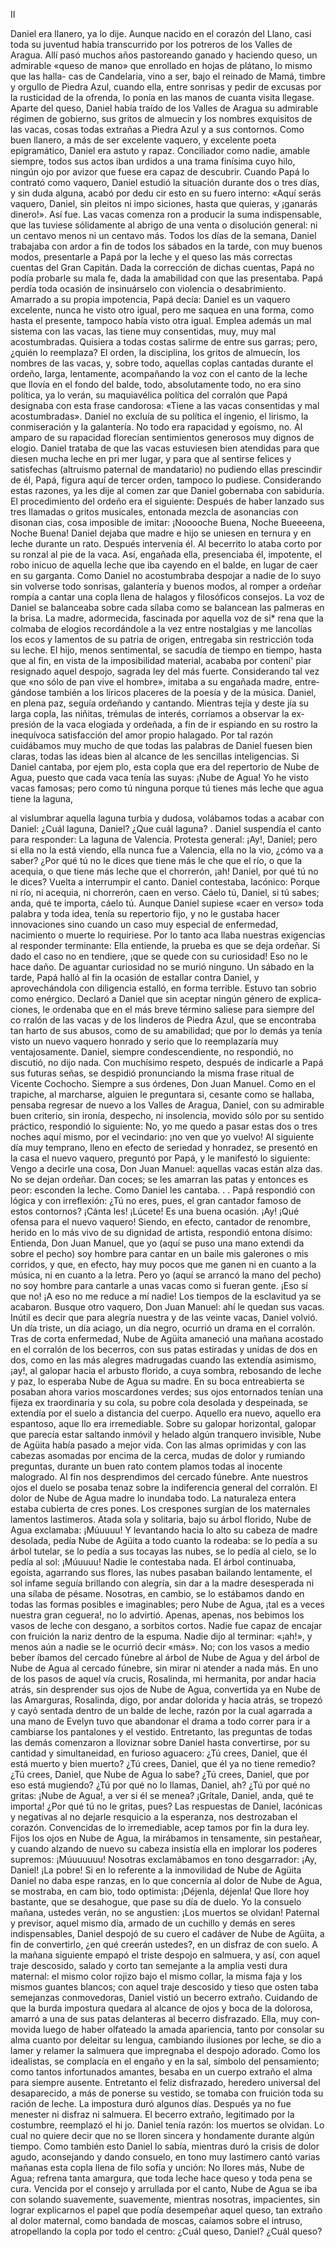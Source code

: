  II


Daniel era llanero, ya lo dije. Aunque nacido en el corazón del Llano, casi
toda su juventud había transcurrido por los potreros de los Valles de Aragua.
Allí pasó muchos años pastoreando ganado y haciendo queso, un admirable
«queso de mano» que enrollado en hojas de plátano, lo mismo que las halla-
cas de Candelaria, vino a ser, bajo el reinado de Mamá, timbre y orgullo de
Piedra Azul, cuando ella, entre sonrisas y pedir de excusas por la rusticidad
de la ofrenda, lo ponía en las manos de cuanta visita llegase.
 Aparte del queso, Daniel había traído de los Valles de Aragua su admirable
régimen de gobierno, sus gritos de almuecín y los nombres exquisitos de las
vacas, cosas todas extrañas a Piedra Azul y a sus contornos. Como buen
llanero, a más de ser excelente vaquero, y excelente poeta epigramático,
Daniel era astuto y rapaz. Conciliador como nadie, amable siempre, todos sus
actos iban urdidos a una trama finísima cuyo hilo, ningún ojo por avizor que
fuese era capaz de descubrir. Cuando Papá lo contrató como vaquero, Daniel
estudió la situación durante dos o tres días, y sin duda alguna, acabó por dedu­
cir esto en su fuero interno: «Aquí serás vaquero, Daniel, sin pleitos ni impo­
siciones, hasta que quieras, y ¡ganarás dinero!». Así fue. Las vacas comenza­
ron a producir la suma indispensable, que las tuviese sólidamente al abrigo
de una venta o disolución general: ni un centavo menos ni un centavo más.
Todos los días de la semana, Daniel trabajaba con ardor a fin de todos los
sábados en la tarde, con muy buenos modos, presentarle a Papá por la leche
y el queso las más correctas cuentas del Gran Capitán. Dada la corrección
de dichas cuentas, Papá no podía probarle su mala fe, dada la amabilidad con
que las presentaba. Papá perdía toda ocasión de insinuárselo con violencia
o desabrimiento.
 Amarrado a su propia impotencia, Papá decía:
 Daniel es un vaquero excelente, nunca he visto otro igual, pero me
saquea en una forma, como hasta el presente, tampoco había visto otra igual.
Emplea además un mal sistema con las vacas, las tiene muy consentidas, muy,
muy mal acostumbradas. Quisiera a todas costas salirme de entre sus garras;
pero, ¿quién lo reemplaza?
 El orden, la disciplina, los gritos de almuecín, los nombres de las vacas, y,
 sobre todo, aquellas coplas cantadas durante el ordeño, larga, lentamente,
 acompañando la voz con el canto de la leche que llovía en el fondo del balde,
 todo, absolutamente todo, no era sino política, ya lo verán, su maquiavélica
política del corralón que Papá designaba con esta frase candorosa: «Tiene a
las vacas consentidas y mal acostumbradas».
 Daniel no excluía de su política el ingenio, el lirismo, la conmiseración y la
galantería. No todo era rapacidad y egoísmo, no. Al amparo de su rapacidad
florecían sentimientos generosos muy dignos de elogio. Daniel trataba de
 que las vacas estuviesen bien atendidas para que diesen mucha leche en pri­
 mer lugar, y para que al sentirse felices y satisfechas (altruismo paternal de
 mandatario) no pudiendo ellas prescindir de él, Papá, figura aquí de tercer
 orden, tampoco lo pudiese. Considerando estas razones, ya les dije al comen­
zar que Daniel gobernaba con sabiduría.
 El procedimiento del ordeño era el siguiente: Después de haber lanzado sus
tres llamadas o gritos musicales, entonada mezcla de asonancias con disonan­
cias, cosa imposible de imitar:
 ¡Nooooche Buena, Noche Bueeeena, Noche Buena!
 Daniel dejaba que madre e hijo se uniesen en ternura y en leche durante
un rato. Después intervenía él. Al becerrito lo ataba corto por su ronzal al pie
 de la vaca. Así, engañada ella, presenciaba él, impotente, el robo inicuo de
aquella leche que iba cayendo en el balde, en lugar de caer en su garganta.
Como Daniel no acostumbraba despojar a nadie de lo suyo sin volverse todo
sonrisas, galantería y buenos modos, al romper a ordeñar rompía a cantar una
copla llena de halagos y filosóficos consejos.
 La voz de Daniel se balanceaba sobre cada sílaba como se balancean las
palmeras en la brisa. La madre, adormecida, fascinada por aquella voz de si*
rena que la colmaba de elogios recordándole a la vez entre nostalgias y me­
lancolías los ecos y lamentos de su patria de origen, entregaba sin restricción
toda su leche. El hijo, menos sentimental, se sacudía de tiempo en tiempo,
hasta que al fin, en vista de la imposibilidad material, acababa por contení'
piar resignado aquel despojo, sagrada ley del más fuerte. Considerando tal
vez que «no sólo de pan vive el hombre», imitaba a su engañada madre, entre­
gándose también a los líricos placeres de la poesía y de la música.
 Daniel, en plena paz, seguía ordeñando y cantando. Mientras tejía y deste­
jía su larga copla, las niñitas, trémulas de interés, corríamos a observar la ex­
presión de la vaca elogiada y ordeñada, a fin de ir espiando en su rostro la
inequívoca satisfacción del amor propio halagado. Por tal razón cuidábamos
muy mucho de que todas las palabras de Daniel fuesen bien claras, todas las
ideas bien al alcance de les sencillas inteligencias. Si Daniel cantaba, por ejem­
plo, esta copla que era del repertorio de Nube de Agua, puesto que cada vaca
tenía las suyas:
 ¡Nube de Agua!
 Yo he visto vacas famosas;
 pero como tú ninguna
 porque tú tienes más leche
 que agua tiene la laguna,

al vislumbrar aquella laguna turbia y dudosa, volábamos todas a acabar con
Daniel:
 ¿Cuál laguna, Daniel? ¿Que cuál laguna? . Daniel suspendía el canto
para responder:
 La laguna de Valencia.
 Protesta general:
 ¡Ay!, Daniel; pero si ella no la está viendo, ella nunca fue a Valencia,
ella no la vio, ¿cómo va a saber? ¿Por qué tú no le dices que tiene más le­
che que el río, o que la acequia, o que tiene más leche que el chorrerón, ¡ah!
Daniel, por qué tú no le dices?
 Vuelta a interrumpir el canto. Daniel contestaba, lacónico:
 Porque ni río, ni acequia, ni chorrerón, caen en verso.
 Cáelo tú, Daniel, si tú sabes; anda, qué te importa, cáelo tú.
 Aunque Daniel supiese «caer en verso» toda palabra y toda idea, tenía su
repertorio fijo, y no le gustaba hacer innovaciones sino cuando un caso muy
 especial de enfermedad, nacimiento o muerte lo requiriese. Por lo tanto aca­
llaba nuestras exigencias al responder terminante:
 Ella entiende, la prueba es que se deja ordeñar. Si dado el caso no en­
tendiere, ¡que se quede con su curiosidad! Eso no le hace daño. De aguantar
curiosidad no se murió ninguno.
 Un sábado en la tarde, Papá halló al fin la ocasión de estallar contra Daniel,
y aprovechándola con diligencia estalló, en forma terrible. Estuvo tan sobrio
como enérgico. Declaró a Daniel que sin aceptar ningún género de explica­
ciones, le ordenaba que en el más breve término saliese para siempre del co­
rralón de las vacas y de los linderos de Piedra Azul, que se encontraba tan
harto de sus abusos, como de su amabilidad; que por lo demás ya tenía visto
un nuevo vaquero honrado y serio que lo reemplazaría muy ventajosamente.
 Daniel, siempre condescendiente, no respondió, no discutió, no dijo nada.
Con muchísimo respeto, después de indicarle a Papá sus futuras señas, se
despidió pronunciando la misma frase ritual de Vicente Cochocho.
 Siempre a sus órdenes, Don Juan Manuel.
 Como en el trapiche, al marcharse, alguien le preguntara si, cesante como
se hallaba, pensaba regresar de nuevo a los Valles de Aragua, Daniel, con su
admirable buen criterio, sin ironía, despecho, ni insolencia, movido sólo por
su sentido práctico, respondió lo siguiente:
 No, yo me quedo a pasar estas dos o tres noches aquí mismo, por el
vecindario: ¡no ven que yo vuelvo!
 Al siguiente día muy temprano, lleno en efecto de seriedad y honradez,
se presentó en la casa el nuevo vaquero, preguntó por Papá, y le manifestó
lo siguiente:
 Vengo a decirle una cosa, Don Juan Manuel: aquellas vacas están alza­
das. No se dejan ordeñar. Dan coces; se les amarran las patas y entonces es
peor: esconden la leche. Como Daniel les cantaba. . .
 Papá respondió con lógica y con irreflexión:
 ¿Tú no eres, pues, el gran cantador famoso de estos contornos? ¡Cánta­
les! ¡Lúcete! Es una buena ocasión.
 ¡Ay! ¡Qué ofensa para el nuevo vaquero! Siendo, en efecto, cantador de
renombre, herido en lo más vivo de su dignidad de artista, respondió entona­
dísimo:
 Entienda, Don Juan Manuel, que yo (aquí se puso una mano extendi­
da sobre el pecho) soy hombre para cantar en un baile mis galerones o mis
corridos, y que, en efecto, hay muy pocos que me ganen ni en cuanto a la
música, ni en cuanto a la letra. Pero yo (aquí se arrancó la mano del pecho)
no soy hombre para cantarle a unas vacas como si fueran gente. ¡Eso sí que
no! ¡A eso no me reduce a mí nadie! Los tiempos de la esclavitud ya se
acabaron. Busque otro vaquero, Don Juan Manuel: ahí le quedan sus vacas.
 Inútil es decir que para alegría nuestra y de las veinte vacas, Daniel volvió.
 Un día triste, un día aciago, un día negro, ocurrió un drama en el corralón.
 Tras de corta enfermedad, Nube de Agüita amaneció una mañana acostado
en el corralón de los becerros, con sus patas estiradas y unidas de dos en
dos, como en las más alegres madrugadas cuando las extendía asimismo,
¡ay!, al galopar hacia el arbusto florido, a cuya sombra, rebosando de leche y
paz, lo esperaba Nube de Agua su madre. En su boca entreabierta se posaban
ahora varios moscardones verdes; sus ojos entornados tenían una fijeza ex­
traordinaria y su cola, su pobre cola desolada y despeinada, se extendía por
el suelo a distancia del cuerpo. Aquello era nuevo, aquello era espantoso, aque­
llo era irremediable. Sobre su galopar horizontal, galopar que parecía estar
saltando inmóvil y helado algún tranquero invisible, Nube de Agüita había
pasado a mejor vida.
 Con las almas oprimidas y con las cabezas asomadas por encima de la
cerca, mudas de dolor y rumiando preguntas, durante un buen rato contem­
plamos todas al inocente malogrado.
 Al fin nos desprendimos del cercado fúnebre. Ante nuestros ojos el duelo
se posaba tenaz sobre la indiferencia general del corralón. El dolor de Nube
de Agua madre lo inundaba todo. La naturaleza entera estaba cubierta de cres­
pones. Los crespones surgían de los maternales lamentos lastimeros. Atada
sola y solitaria, bajo su árbol florido, Nube de Agua exclamaba:
 ¡Múuuuu!
 Y levantando hacia lo alto su cabeza de madre desolada, pedía Nube de
Agüita a todo cuanto la rodeaba: se lo pedía a su árbol tutelar, se lo pedía
a sus tocayas las nubes, se lo pedía al cielo, se lo pedía al sol:
 ¡Múuuuu!
 Nadie le contestaba nada. El árbol continuaba, egoísta, agarrando sus
flores, las nubes pasaban bailando lentamente, el sol infame seguía brillando
con alegría, sin dar a la madre desesperada ni una sílaba de pésame.
 Nosotras, en cambio, se lo estábamos dando en todas las formas posibles
e imaginables; pero Nube de Agua, ¡tal es a veces nuestra gran ceguera!, no
lo advirtió. Apenas, apenas, nos bebimos los vasos de leche con desgano, a
sorbitos cortos. Nadie fue capaz de encajar con fruición la nariz dentro de la
espuma. Nadie dijo al terminar: «¡ah!», y menos aún a nadie se le ocurrió
decir «más». No; con los vasos a medio beber íbamos del cercado fúnebre
al árbol de Nube de Agua y del árbol de Nube de Agua al cercado fúnebre,
sin mirar ni atender a nada más. En uno de los pasos de aquel vía crucis,
Rosalinda, mi hermanita, por andar hacia atrás, sin desprender sus ojos de
Nube de Agua, convertida ya en Nube de las Amarguras, Rosalinda, digo,
por andar dolorida y hacia atrás, se tropezó y cayó sentada dentro de un
balde de leche, razón por la cual agarrada a una mano de Evelyn tuvo que
abandonar el drama a todo correr para ir a cambiarse los pantalones y el
vestido.
 Entretanto, las preguntas de todas las demás comenzaron a lloviznar sobre
Daniel hasta convertirse, por su cantidad y simultaneidad, en furioso aguacero:
 ¿Tú crees, Daniel, que él está muerto y bien muerto? ¿Tú crees, Daniel,
que él ya no tiene remedio? ¿Tú crees, Daniel, que Nube de Agua lo sabe?
¿Tú crees, Daniel, que por eso está mugiendo? ¿Tú por qué no lo llamas,
Daniel, ah? ¿Tú por qué no gritas: ¡Nube de Agua!, a ver si él se menea?
¡Grítale, Daniel, anda, qué te importa! ¿Por qué tú no le gritas, pues?
 Las respuestas de Daniel, lacónicas y negativas al no dejarle resquicio a la
esperanza, nos destrozaban el corazón. Convencidas de lo irremediable, acep­
tamos por fin la dura ley. Fijos los ojos en Nube de Agua, la mirábamos in­
tensamente, sin pestañear, y cuando alzando de nuevo su cabeza insistía ella
en implorar los poderes supremos:
 ¡Múuuuuuu!
 Nosotras exclamábamos en tono desgarrador:
 ¡Ay, Daniel! ¡La pobre!
 Si en lo referente a la inmovilidad de Nube de Agüita Daniel no daba espe­
ranzas, en lo que concernía al dolor de Nube de Agua, se mostraba, en cam­
bio, todo optimista:
 ¡Déjenla, déjenla! Que llore hoy bastante, que se desahogue, que pase
su día de duelo. Yo la consuelo mañana, ustedes verán, no se angustien: ¡Los
muertos se olvidan!
 Paternal y previsor, aquel mismo día, armado de un cuchillo y demás en­
seres indispensables, Daniel despojó de su cuero el cadáver de Nube de
Agüita, a fin de convertirlo, ¿en qué creerán ustedes?, en un disfraz de con­
suelo. A la mañana siguiente empapó el triste despojo en salmuera, y así,
con aquel traje descosido, salado y corto tan semejante a la amplia vesti­
dura maternal: el mismo color rojizo bajo el mismo collar, la misma faja y
los mismos guantes blancos; con aquel traje descosido y tieso que osten­
taba semejanzas conmovedoras, Daniel vistió un becerro extraño. Cuidando de
que la burda impostura quedara al alcance de ojos y boca de la dolorosa,
amarró a una de sus patas delanteras al becerro disfrazado. Ella, muy con­
movida luego de haber olfateado la amada apariencia, tanto por consolar su
alma cuanto por deleitar su lengua, cambiando ilusiones por leche, se dio a
lamer y relamer la salmuera que impregnaba el despojo adorado. Como los
idealistas, se complacía en el engaño y en la sal, símbolo del pensamiento;
como tantos infortunados amantes, besaba en un cuerpo extraño el alma
para siempre ausente. Entretanto el feliz disfrazado, heredero universal del
desaparecido, a más de ponerse su vestido, se tomaba con fruición toda su
ración de leche.
 La impostura duró algunos días. Después ya no fue menester ni disfraz ni
salmuera. El becerro extraño, legitimado por la costumbre, reemplazó el hi­
jo. Daniel tenía razón: los muertos se olvidan. Lo cual no quiere decir que
no se lloren sincera y hondamente durante algún tiempo. Como también esto
Daniel lo sabía, mientras duró la crisis de dolor agudo, aconsejando y dando
 consuelo, en tono muy lastimero cantó varias mañanas esta copla llena de filo­
sofía y unción:
 No llores más, Nube de Agua;
 refrena tanta amargura,
 que toda leche hace queso
 y toda pena se cura.
 Vencida por el consejo y arrullada por el canto, Nube de Agua se iba con­
solando suavemente, suavemente, mientras nosotras, impacientes, sin lograr
explicarnos el papel que podía desempeñar aquel queso, tan extraño al dolor
maternal, como bandada de moscas, caíamos sobre el intruso, atropellando
la copla por todo el centro:
 ¿Cuál queso, Daniel? ¿Cuál queso?

